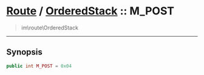 # [Route](route.md) / [OrderedStack](route-OrderedStack.md) :: M_POST
 > im\route\OrderedStack
____

## Synopsis
```php
public int M_POST = 0x04
```
